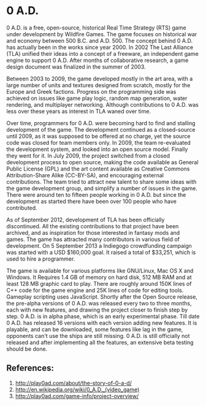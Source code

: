 0 A.D. 
=========
	
0 A.D. is a free, open-source, historical Real Time Strategy (RTS) game under development by Wildfire Games. The game focuses on historical war and economy between 500 B.C. and A.D. 500. The concept behind 0 A.D. has actually been in the works since year 2000. In 2002 The Last Alliance (TLA) unified their ideas into a concept of a freeware, an independent game engine to support 0 A.D. After months of collaborative research, a game design document was finalized in the summer of 2003. 

Between 2003 to 2009, the game developed mostly in the art area, with a large number of units and textures designed from scratch, mostly for the Europe and Greek factions. Progress on the programming side was achieved on issues like game play logic, random map generation, water rendering, and multiplayer networking. Although contributions to 0 A.D. was less over these years as interest in TLA waned over time. 

Over time, programmers for 0 A.D. were becoming hard to find and stalling development of the game. The development continued as a closed-source until 2009, as it was supposed to be offered at no charge, yet the source code was closed for team members only. In 2009, the team re-evaluated the development system, and looked into an open source model. Finally they went for it. In July 2009, the project switched from a closed development process to open source, making the code available as General Public License (GPL) and the art content available as Creative Commons Attribution-Share Alike (CC-BY-SA), and encouraging external contributions. The team tried to attract new talent to share some ideas with the game development group, and simplify a number of issues in the game. There were around ten to fifteen people working in 0 A.D. but since the development as started there have been over 100 people who have contributed.

As of September 2012, development of TLA has been officially discontinued. All the existing contributions to that project have been archived, and as inspiration for those interested in fantasy mods and games. The game has attracted many contributors in various field of development. On 5 September 2013 a Indiegogo crowdfunding campaign was started with a USD $160,000 goal. It raised a total of $33,251, which is used to hire a programmer. 

The game is available for various platforms like GNU/Linux, Mac OS X and Windows. It Requires 1.4 GB of memory on hard disk, 512 MB RAM and at least 128 MB graphic card to play. There are roughly around 150K lines of C++ code for the game engine and 25K lines of code for editing tools. Gameplay scripting uses JavaScript. Shortly after the Open Source release, the pre-alpha versions of 0 A.D. was released every two to three months, each with new features, and drawing the project closer to finish step by step. 0 A.D. is in alpha phase, which is an early experimental phase. Till date 0 A.D. has released 16 versions with each version adding new features. It is playable, and can be downloaded, some features like lag in the game, opponents can't use the ships are still missing. 0 A.D. is still officially not released and after implementing all the features, an extensive beta testing should be done.

References:
----

1.	http://play0ad.com/about/the-story-of-0-a-d/
2.	http://en.wikipedia.org/wiki/0_A.D._(video_game)
3.	http://play0ad.com/game-info/project-overview/

 
